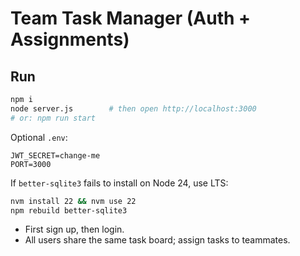 # Team Task Manager (Auth + Assignments)

## Run
```bash
npm i
node server.js        # then open http://localhost:3000
# or: npm run start
```
Optional `.env`:
```
JWT_SECRET=change-me
PORT=3000
```
If `better-sqlite3` fails to install on Node 24, use LTS:
```bash
nvm install 22 && nvm use 22
npm rebuild better-sqlite3
```

- First sign up, then login.
- All users share the same task board; assign tasks to teammates.
